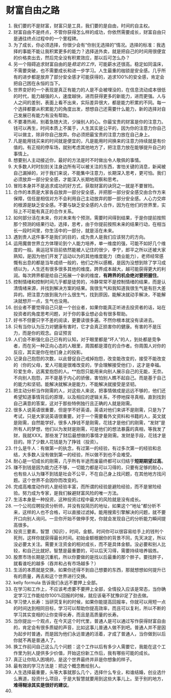 # 财富自由之路

1. 我们要的不是财富，财富只是工具，我们要的是自由，时间的自主权。
2. 财富自由不是终点，不管你获得怎么样的成功，你依然需要成长，财富自由只是通往终点过程中的一个里程碑。
3. 为了成长，你必须选择，你很少会有“你别无选择的”情况。选择的标准：我选择的事能不能让我积累更多的能力？选择送外卖，就是把自己的时间用很便宜的价格卖出去，然后完全没有积累效应，那以后可怎么办？
4. 另一个阻碍追求财富自由的是*稳定的工作*，可能薪水还很高。稳定如同温床，不需要突破，也不需要成长和进一步学习。人生最重的枷锁是安全感。几乎所有的进步都是放弃了部分安全感才可能获得的，追求100%的安全感，肯定会把自己困在永恒的当下。
5. 世界变好的一个表现是真正有能力的人是不会被埋没的，在信息流动成本很低的时代，能力越强的人，速度越快，进而获得更多的新能力，进而更强。人与人之间的差别，表面上看不出来，实际差异很大，都是能力积累的不同。每一个选择都要从积累能力的角度出发，想想自己还需要什么能力，新的选择对自己发展已有能力有没有帮助。
6. 不要凑热闹，别着急随大流，少操别人的心。你最宝贵的财富是你的注意力。钱可以再生，时间本质上不属于，人生其实是公平的，因为你的注意力你自己可以做主，除非你自己放弃。你必须把最宝贵的注意力放在自己身上。
7. 凡是能用钱买来的时间就是便宜的，凡是能用时间换来的注意力持续就是有价值的。有正规的停车场，就别考虑其他地方了，把注意力放在能够提升自己的事情上。
8. 想要别人主动接近你，最好的方法是时不时做出令人敬佩的事情。
9. 大多数人时时刻刻关注身边所有可以被关注的东西，害怕关键的消息，新闻被自己漏掉的，对于我们来说，不能集中注意力，长期深入思考，更可怕。我们必须放弃一部分安全感，才能深入长期地观察和思考。
10. 冒险本身并不是追求成功的好方式，获取财富的诀窍之一就是不要冒险。
11. 合作的本质是大家各自放弃一部分安全感，并把那一部分安全感交由合作方来保障，信任是相信对方不会利用自己主动放弃的那一部分安全感。人心力交瘁的根源是缺乏安全感。不要与缺乏安全感的人合作，因为在他们的世界里，实际上不可能有真正的合作关系。
12. 如何部分活在未来，你对未来有个预测，需要时间得到结果，于是你提前按照那个预测的结果行动，选择，思考，由于你提前按照未来的结果行动，在相当长一段时间里，你生活中的一部分，就是活在未来。
13. 遇到贵人这件事不是我们的目的，成为贵人是我们应该努力的方向。
14. 运用魔兽世界立方体理论到个人能力培养，单一维度的强，可能不如好几个维度的一般。奥运冠军目前依然能被人记住的很少，李宁，郎平之所以还被大家熟知，是因为他们开发了运动以为的其他维度能力（商业能力），老师经常感慨有出息的都是当年成绩一般的，他们之所以感概，是因为没想到除了学习成绩以为，人生还有很多很多其他的维度。跨界成本越大，越可能获得更大的利润。每次跨界都是给自己拓展一个新的维度，**有跨界的机会绝对要把握住**。
15. 控制情绪和控制时间几乎都是徒劳的，冷静常常不是控制情绪的结果，而是认清情绪来源，并找到解决方案的结果。我很生气和我知道我很生气是有巨大差异的。把注意力放到我为什么很生气，找到原因，能解决就动手解决，不能解决就想开一点，生气也没用。
16. 创业者不要觉得自己只是一个创业者，如果你能真正听进去投资者的话，站在投资者的角度思考问题，对于你的事业想必会有很多帮助。
17. 好书不但要只字不差的阅读，更要读很多遍。不然你根本就没有读进去。
18. 只有当你认为压力对健康有害时，它才会真正损害你的健康。有害的不是压力，而是你的观念。自证预言
19. 人们会不断强化自己已有的认知，对于眼里都是“坏人”的人，到处都是竞争者，而在另一种正向心态的人眼里，周围都是潜在的合作者。你周围人对你的反应，其实是你在他们身上的投影。
20. 记录自己抱怨的次数，以此督促自己戒掉抱怨，改变能改变的，接受不能改变的（你的父母，爱人可能是很难改变的，学会理解接受他们），这才是幸福。珍爱生命，远离爱抱怨的人。**抱怨只能用来向别人展示自己的无能，无奈。不向别人抱怨，并不是基于内心的骄傲，害怕别人瞧不起自己。而是基于自己的能力和坚韧。能解决就解决是能力，不能解决就接受是坚韧。
21. 把主动分析当作刚需的人，对这些人来说，把事情做成是远远不够的，他们还希望知道事情背后的原理，以及相应的逻辑关系，不停地探寻真相，直到找到自己满意的答案，这对于那些特例独行且正确的人就是刚需。
22. 很多人说英语很重要，但是学不好英语，英语对他们来讲不是刚需，只是为了考试，只是大家说英语很重要。对于一个需要看外文资料和书籍的人，英文就是刚需，自然能学好。很多人挣钱不是刚需，花钱才是他们的刚需，“发财”是所有人的梦想，他们以为发财是刚需，可是他们的想法暴露的真相，等我发了财，我就XXX。那些发了财后最想做的事情才是刚需。发财是手段，花钱才是目的。除了少数人花钱是为了挣钱（投资）。
23. 什么是牛人：有做第一的执念，有过第一的经验，有过多次第一的经验和总结，大多数人没有做到第一的经验，所以做不到也不会难受。
24. 耐心是一切成长的刚需，几乎所有半途而废最终都可以归结于**短期期望过高**。
25. 赚不到钱是因为能力还不够，一切能力都是可以习得的，只要有足够的耐心，也有些人认为赚不到钱是社会不公平，不在自己身上找问题，在其他地方找问题。这个世界不会因你而改变的。
26. 完成高难度动作的人是经验丰富，而所谓的经验是避险经验，而不是冒险经验。努力成为专家，是我们躲避财富风险的唯一方法。
27. 生活本身是一种投资，这种投资过程中最大的风险就是没有成长。
28. 一个公司应聘投资分析师，并没有投简历的地址，如果这个“地址”都分析不来，这样的人也不合格，可以直接过滤掉。能用搜索引擎解决的问题，就不要开口向别人询问。一旦你开始不做伸手党，你就会发现自己的分析能力瞬间提高很多。
29. 投资三要素，智慧（知识），时间，金额。时间你可以很容易给手上的钱判个死刑，这样你就获得最长时间。初始金额根据你的背景不同，先天决定，所以没必要太关注。需要关注资金的相对成长，而不是具体金额。没必要和别人比较，和自己比就好。智慧是最重要的，可以后天习得，需要持续培养锻炼。
30. 股票市场长期是沉重机，所以你要做的是找以后最重的那个胖子。要找胖子，就看谁吃的越多（吞并和占有市场越多？）
31. 生活的本质就是交换，如果你还得不到自己想要的东西，那就想想如何提升已有的质量，再去和这个世界进行交换。
32. kelly formula 告诉我们永远不要押上全部。
33. 在学习和工作上，不应该考虑要不要押上全部，全情投入应该是常态，当你确定学习工作能给你100%回报的时候，就应该毫不犹豫卯足了劲去做。
34. 学习使人长寿：当研究复利的时候，如果你能提高回报率，你就可以用短一点的时间达到相同目标，学习可以帮助你提高效率，而且可以复利，所以不断的学习其实变相的让你变得长寿，而且是高质量的长寿。
35. 当你提出一个观点，在今天这个时代里，普通人是可以通过写作获得财富自由的，肯定会有很多质疑的声音，比如这事儿普通人做不到吧。普通人并不是因为起步时普通，而是因为他们永远普通的活着，才成了普通人，当你做到以后你就不再是普通人了。
36. 换工作前问自己这么几个问题：这个工作以后有多少人需要它，我能在这个工作里为别人提供多少价值，开始这份新工作后，我有哪些可能的成长。
37. 真正让你陷入困境的，是这个世界最终并非是你想象的样子。
38. 最有效的学习方法是：把这个概念教给别人。
39. 人生选择最重要，头等大事就那么几个，选择什么专业，和谁结婚，创业选什么赛道，投资什么项目，于是大智慧就要用到这些大事儿上。至于别的地方，**难得糊涂其实是很好的建议**。
40. 

